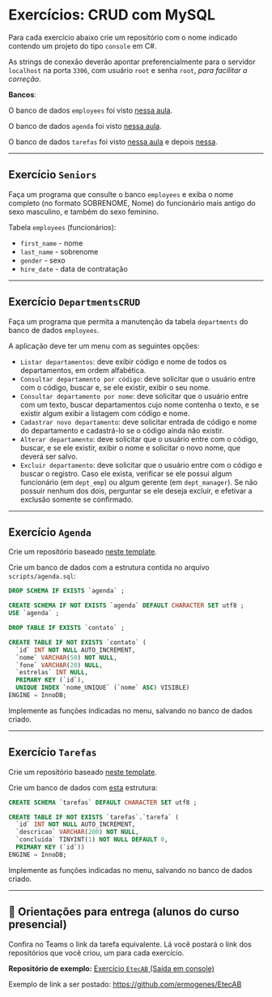 # Exercícios: CRUD com MySQL

Para cada exercício abaixo crie um repositório com o nome indicado contendo um projeto do tipo `console` em C#.

As strings de conexão deverão apontar preferencialmente para o servidor `localhost` na porta `3306`, com usuário `root` e senha `root`, _para facilitar a correção_.

**Bancos**:

O banco de dados `employees` foi visto [nessa aula](../content/db-mysql.md).

O banco de dados `agenda` foi visto [nessa aula](https://youtu.be/D78qNi-Pff0).

O banco de dados `tarefas` foi visto [nessa aula](https://youtu.be/JI1-f04navk) e depois [nessa](https://youtu.be/tLkxJHqUDxk).

---
## Exercício `Seniors`

Faça um programa que consulte o banco `employees` e exiba o nome completo (no formato SOBRENOME, Nome) do funcionário mais antigo do sexo masculino, e também do sexo feminino.

Tabela `employees` (funcionários):
- `first_name` - nome
- `last_name` - sobrenome
- `gender` - sexo
- `hire_date` - data de contratação

---
## Exercício `DepartmentsCRUD`

Faça um programa que permita a manutenção da tabela `departments` do banco de dados `employees`.

A aplicação deve ter um menu com as seguintes opções:

- `Listar departamentos`: deve exibir código e nome de todos os departamentos, em ordem alfabética.
- `Consultar departamento por código`: deve solicitar que o usuário entre com o código, buscar e, se ele existir, exibir o seu nome.
- `Consultar departamento por nome`: deve solicitar que o usuário entre com um texto, buscar departamentos cujo nome contenha o texto, e se existir algum exibir a listagem com código e nome.
- `Cadastrar novo departamento`: deve solicitar entrada de código e nome do departamento e cadastrá-lo se o código ainda não existir.
- `Alterar departamento`: deve solicitar que o usuário entre com o código, buscar, e se ele existir, exibir o nome e solicitar o novo nome, que deverá ser salvo.
- `Excluir departamento`: deve solicitar que o usuário entre com o código e buscar o registro. Caso ele exista, verificar se ele possui algum funcionário (em `dept_emp`) ou algum gerente (em `dept_manager`). Se não possuir nenhum dos dois, perguntar se ele deseja excluir, e efetivar a exclusão somente se confirmado.

---
## Exercício `Agenda`

Crie um repositório baseado [neste template](https://github.com/ermogenes/agenda-template).

Crie um banco de dados com a estrutura contida no arquivo `scripts/agenda.sql`:

```sql
DROP SCHEMA IF EXISTS `agenda` ;

CREATE SCHEMA IF NOT EXISTS `agenda` DEFAULT CHARACTER SET utf8 ;
USE `agenda` ;

DROP TABLE IF EXISTS `contato` ;

CREATE TABLE IF NOT EXISTS `contato` (
  `id` INT NOT NULL AUTO_INCREMENT,
  `nome` VARCHAR(50) NOT NULL,
  `fone` VARCHAR(20) NULL,
  `estrelas` INT NULL,
  PRIMARY KEY (`id`),
  UNIQUE INDEX `nome_UNIQUE` (`nome` ASC) VISIBLE)
ENGINE = InnoDB;
```

Implemente as funções indicadas no menu, salvando no banco de dados criado.

---
## Exercício `Tarefas`

Crie um repositório baseado [neste template](https://github.com/ermogenes/tarefas-cs-console-template).

Crie um banco de dados com [esta](https://github.com/ermogenes/tarefas-mysql) estrutura:

```sql
CREATE SCHEMA `tarefas` DEFAULT CHARACTER SET utf8 ;

CREATE TABLE IF NOT EXISTS `tarefas`.`tarefa` (
  `id` INT NOT NULL AUTO_INCREMENT,
  `descricao` VARCHAR(200) NOT NULL,
  `concluida` TINYINT(1) NOT NULL DEFAULT 0,
  PRIMARY KEY (`id`))
ENGINE = InnoDB;
```

Implemente as funções indicadas no menu, salvando no banco de dados criado.

---

## 🏁 Orientações para entrega (alunos do curso presencial)

Confira no Teams o link da tarefa equivalente. Lá você postará o link dos repositórios que você criou, um para cada exercício.

**Repositório de exemplo:**
[Exercício `EtecAB` (Saída em console)](https://github.com/ermogenes/EtecAB)

Exemplo de link a ser postado: https://github.com/ermogenes/EtecAB
